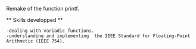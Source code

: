 Remake of the function printf.


** Skills developped **

	-dealing with variadic functions.
	-understanding and implementing  the IEEE Standard for Floating-Point Arithmetic (IEEE 754).
